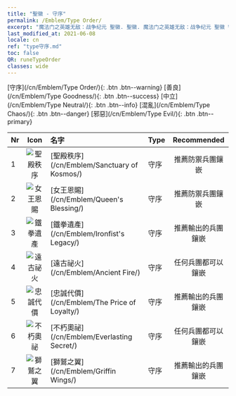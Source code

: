 ```yaml
---
title: "聖徽 - 守序"
permalink: /Emblem/Type Order/
excerpt: "魔法门之英雄无敌：战争纪元 聖徽. 聖徽. 魔法门之英雄无敌：战争纪元 聖徽 守序. 魔法门之英雄无敌：战争纪元 守序"
last_modified_at: 2021-06-08
locale: cn
ref: "type守序.md"
toc: false
QR: runeTypeOrder
classes: wide
---
```


  [守序](/cn/Emblem/Type Order/){: .btn .btn--warning}   [善良](/cn/Emblem/Type Goodness/){: .btn .btn--success}   [中立](/cn/Emblem/Type Neutral/){: .btn .btn--info}   [混亂](/cn/Emblem/Type Chaos/){: .btn .btn--danger}   [邪惡](/cn/Emblem/Type Evil/){: .btn .btn--primary} 

  |  Nr  | Icon |             名字            |    Type    |   Recommended   |
  |:-----|:--:|:----------------------------|:-----------|:---------------:|
  | 1 | ![聖殿秩序](/images/r/rune_icon_307.png) | [聖殿秩序](/cn/Emblem/Sanctuary of Kosmos/) | 守序 | 推薦防禦兵團鑲嵌 | 
  | 2 | ![女王恩賜](/images/r/rune_icon_105.png) | [女王恩賜](/cn/Emblem/Queen's Blessing/) | 守序 | 推薦防禦兵團鑲嵌 | 
  | 3 | ![鐵拳遺產](/images/r/rune_icon_103.png) | [鐵拳遺產](/cn/Emblem/Ironfist's Legacy/) | 守序 | 推薦輸出的兵團鑲嵌 | 
  | 4 | ![遠古祕火](/images/r/rune_icon_101.png) | [遠古祕火](/cn/Emblem/Ancient Fire/) | 守序 | 任何兵團都可以鑲嵌 | 
  | 5 | ![忠誠代價](/images/r/rune_icon_106.png) | [忠誠代價](/cn/Emblem/The Price of Loyalty/) | 守序 | 推薦輸出的兵團鑲嵌 | 
  | 6 | ![不朽奧祕](/images/r/rune_icon_104.png) | [不朽奧祕](/cn/Emblem/Everlasting Secret/) | 守序 | 任何兵團都可以鑲嵌 | 
  | 7 | ![獅鷲之翼](/images/r/rune_icon_102.png) | [獅鷲之翼](/cn/Emblem/Griffin Wings/) | 守序 | 推薦輸出的兵團鑲嵌 | 
